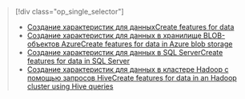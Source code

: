 > [!div class="op_single_selector"]
> * [<span data-ttu-id="a4924-101">Создание характеристик для данных</span><span class="sxs-lookup"><span data-stu-id="a4924-101">Create features for data</span></span>](../articles/machine-learning/machine-learning-data-science-create-features.md)
> * [<span data-ttu-id="a4924-102">Создание характеристик для данных в хранилище BLOB-объектов Azure</span><span class="sxs-lookup"><span data-stu-id="a4924-102">Create features for data in Azure blob storage</span></span>](../articles/machine-learning/machine-learning-data-science-create-features-blob.md)
> * [<span data-ttu-id="a4924-103">Создание характеристик для данных в SQL Server</span><span class="sxs-lookup"><span data-stu-id="a4924-103">Create features for data in SQL Server</span></span>](../articles/machine-learning/machine-learning-data-science-create-features-sql-server.md)
> * [<span data-ttu-id="a4924-104">Создание характеристик для данных в кластере Hadoop с помощью запросов Hive</span><span class="sxs-lookup"><span data-stu-id="a4924-104">Create features for data in an Hadoop cluster using Hive queries</span></span>](../articles/machine-learning/machine-learning-data-science-create-features-hive.md)
> 
> 

